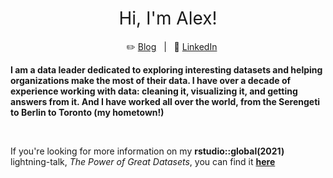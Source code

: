 <h1 style="font-weight:normal" align="center">
  &nbsp;Hi, I'm Alex!&nbsp;
</h1>

<div align="center">
  
&nbsp;&nbsp;&nbsp;✏️ [Blog][Blog]&nbsp;&nbsp;&nbsp;|&nbsp;&nbsp;&nbsp;💼 [LinkedIn][LinkedIn]

</div>

<!--
Quick Link
-->

[Blog]:https://alexcookson.com
[Twitter]:https://twitter.com/alexcookson
[LinkedIn]:https://www.linkedin.com/in/alexcookson/


**I am a data leader dedicated to exploring interesting datasets and helping organizations make the most of their data. I have over a decade of experience working with data: cleaning it, visualizing it, and getting answers from it. And I have worked all over the world, from the Serengeti to Berlin to Toronto (my hometown!)**

<br>

If you're looking for more information on my **rstudio::global(2021)** lightning-talk, *The Power of Great Datasets*, you can find it [**here**](https://github.com/tacookson/power-of-great-datasets)

